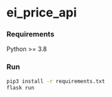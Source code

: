 # ei_price_api

### Requirements
Python >= 3.8

### Run
```sh
pip3 install -r requirements.txt
flask run
```
